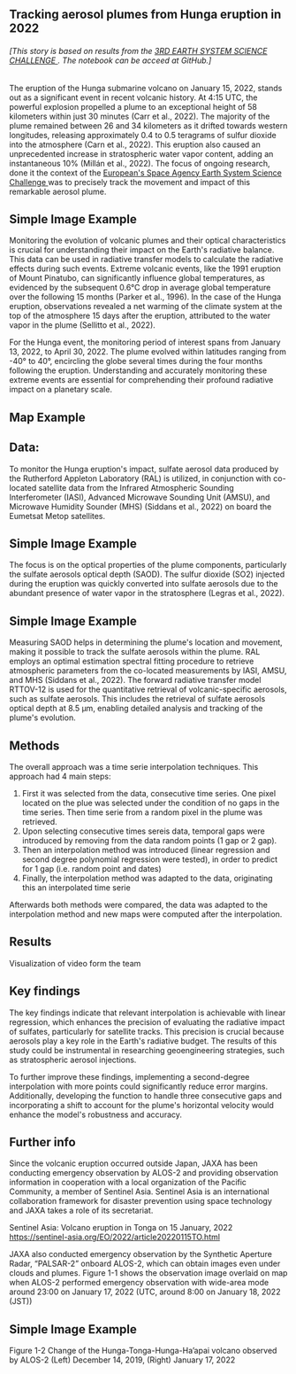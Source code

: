 ## Tracking aerosol plumes from Hunga eruption in 2022
######  [This story is based on results from the [3RD EARTH SYSTEM SCIENCE CHALLENGE ]( https://sciencehub.esa.int/2024/05/09/3rd-earth-system-science-challenge/). The notebook can be acceed at GitHub.]

The eruption of the Hunga submarine volcano on January 15, 2022, stands out as a significant event in recent volcanic history. At 4:15 UTC, the powerful explosion propelled a plume to an exceptional height of 58 kilometers within just 30 minutes (Carr et al., 2022). The majority of the plume remained between 26 and 34 kilometers as it drifted towards western longitudes, releasing approximately 0.4 to 0.5 teragrams of sulfur dioxide into the atmosphere (Carn et al., 2022). This eruption also caused an unprecedented increase in stratospheric water vapor content, adding an instantaneous 10% (Millán et al., 2022). The focus of ongoing research, done it the context of the [European's Space Agency Earth System Science Challenge ]( https://sciencehub.esa.int/2024/05/09/3rd-earth-system-science-challenge/) was to precisely track the movement and impact of this remarkable aerosol plume.


## Simple Image Example <!--{as="img" src="https://www.emergency-live.com/it/wp-content/uploads/2022/01/Isola-Tonga-Pacifico-vulcano-croce-rossa-IFRC.jpg" style="width: 100%; height: 600px;"}-->

Monitoring the evolution of volcanic plumes and their optical characteristics is crucial for understanding their impact on the Earth's radiative balance. This data can be used in radiative transfer models to calculate the radiative effects during such events. Extreme volcanic events, like the 1991 eruption of Mount Pinatubo, can significantly influence global temperatures, as evidenced by the subsequent 0.6°C drop in average global temperature over the following 15 months (Parker et al., 1996). In the case of the Hunga eruption, observations revealed a net warming of the climate system at the top of the atmosphere 15 days after the eruption, attributed to the water vapor in the plume (Sellitto et al., 2022).

For the Hunga event, the monitoring period of interest spans from January 13, 2022, to April 30, 2022. The plume evolved within latitudes ranging from -40° to 40°, encircling the globe several times during the four months following the eruption. Understanding and accurately monitoring these extreme events are essential for comprehending their profound radiative impact on a planetary scale.

## Map Example <!--{as="eox-map" style="width: 100%; height: 500px;" layers='[{"type":"Tile","properties":{"id":"Overlay labels"},"source":{"type":"XYZ","urls":["//s2maps-tiles.eu/wmts/1.0.0/overlay_base_bright_3857/default/g/{z}/{y}/{x}.jpg"]}},{"type":"Tile","properties":{"id":"CO_3_daily-2022-01-19"},"source":{"type":"TileWMS","urls":["https://services.sentinel-hub.com/ogc/wms/0635c213-17a1-48ee-aef7-9d1731695a54"],"params":{"layers":"AWS_VIS_CO_3DAILY_DATA","styles":"","format":"image/png","time":"2022-01-19"}}},{"type":"Tile","properties":{"id":"Terrain light"},"source":{"type":"XYZ","urls":["//s2maps-tiles.eu/wmts/1.0.0/terrain-light_3857/default/g/{z}/{y}/{x}.jpg"]}}]' zoom="4" center=[160,9] }-->

## Data: 
To monitor the Hunga eruption's impact, sulfate aerosol data produced by the Rutherford Appleton Laboratory (RAL) is utilized, in conjunction with co-located satellite data from the Infrared Atmospheric Sounding Interferometer (IASI), Advanced Microwave Sounding Unit (AMSU), and Microwave Humidity Sounder (MHS) (Siddans et al., 2022) on board the Eumetsat Metop satellites. 

## Simple Image Example <!--{as="img" src="https://external-content.duckduckgo.com/iu/?u=https%3A%2F%2Fwww.eoportal.org%2Fapi%2Fcms%2Fdocuments%2F163813%2F4622822%2FMetOp_Auto30.jpeg&f=1&nofb=1&ipt=7a0b41b27b19485ec43265033f4b5704a46bedd22eedca69709c8c2ae6f9aecc&ipo=images" style="width: 50%; height: 300px;"}-->


The focus is on the optical properties of the plume components, particularly the sulfate aerosols optical depth (SAOD). The sulfur dioxide (SO2) injected during the eruption was quickly converted into sulfate aerosols due to the abundant presence of water vapor in the stratosphere (Legras et al., 2022).

## Simple Image Example <!--{as="img" src="https://external-content.duckduckgo.com/iu/?u=https%3A%2F%2Fwww.sciencekids.co.nz%2Fimages%2Fpictures%2Fnature%2Fvolcanicgases.jpg&f=1&nofb=1&ipt=00a2d46d611e0400e75ad8f21ff621f3a5d93920b6585998daf865935151b157&ipo=images" style="width: 100%; height: 600px;"}-->


Measuring SAOD helps in determining the plume's location and movement, making it possible to track the sulfate aerosols within the plume. RAL employs an optimal estimation spectral fitting procedure to retrieve atmospheric parameters from the co-located measurements by IASI, AMSU, and MHS (Siddans et al., 2022). The forward radiative transfer model RTTOV-12 is used for the quantitative retrieval of volcanic-specific aerosols, such as sulfate aerosols. This includes the retrieval of sulfate aerosols optical depth at 8.5 µm, enabling detailed analysis and tracking of the plume's evolution.







## Methods
The overall approach was a time serie interpolation techniques. This approach had 4 main steps:
1. First it was selected from the data, consecutive time series. One pixel located on the plue was selected under the condition of no gaps in the time series. Then time serie from a random pixel in the plume was retrieved.
2. Upon selecting consecutive times sereis data, temporal gaps were introduced by removing from the data random points (1 gap or 2 gap). 
3. Then an interpolation method was introduced (linear regression and second degree polynomial regression were tested), in order to predict for 1 gap (i.e. random point and dates)
4. Finally, the interpolation method was adapted to the data, originating this an interpolated time serie 

Afterwards both methods were compared, the data was adapted to the interpolation method and new maps were computed after the interpolation.

## Results
Visualization of video form the team


## Key findings
The key findings indicate that relevant interpolation is achievable with linear regression, which enhances the precision of evaluating the radiative impact of sulfates, particularly for satellite tracks. This precision is crucial because aerosols play a key role in the Earth's radiative budget. The results of this study could be instrumental in researching geoengineering strategies, such as stratospheric aerosol injections.

To further improve these findings, implementing a second-degree interpolation with more points could significantly reduce error margins. Additionally, developing the function to handle three consecutive gaps and incorporating a shift to account for the plume's horizontal velocity would enhance the model's robustness and accuracy.



## Further info
Since the volcanic eruption occurred outside Japan, JAXA has been conducting emergency observation by ALOS-2 and providing observation information in cooperation with a local organization of the Pacific Community, a member of Sentinel Asia. Sentinel Asia is an international collaboration framework for disaster prevention using space technology and JAXA takes a role of its secretariat.

Sentinel Asia: Volcano eruption in Tonga on 15 January, 2022
https://sentinel-asia.org/EO/2022/article20220115TO.html

JAXA also conducted emergency observation by the Synthetic Aperture Radar, “PALSAR-2” onboard ALOS-2, which can obtain images even under clouds and plumes. Figure 1-1 shows the observation image overlaid on map when ALOS-2 performed emergency observation with wide-area mode around 23:00 on January 17, 2022 (UTC, around 8:00 on January 18, 2022 (JST))

## Simple Image Example <!--{as="img" src="https://earth.jaxa.jp/en/wp-content/uploads/sites/2/2022/02/tp220120_03.png" style="width: 100%; height: 600px;"}-->
Figure 1-2 Change of the Hunga-Tonga-Hunga-Ha’apai volcano observed by ALOS-2
(Left) December 14, 2019, (Right) January 17, 2022




